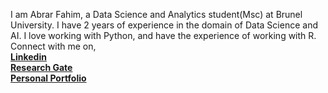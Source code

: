 I am Abrar Fahim, a Data Science and Analytics student(Msc) at Brunel University. I have 2 years of experience in the domain of Data Science and AI. I love working with Python, and have the experience of working with R. 
Connect with me on, <br>
**<a href = "https://www.linkedin.com/in/abrar-fahim/"> Linkedin </a>** <br>
**<a href = "https://www.researchgate.net/profile/Abrar-Fahim-2"> Research Gate </a>** <br>
**<a href = "https://www.abrarfahim.co.uk/">Personal Portfolio</a>** <br>



